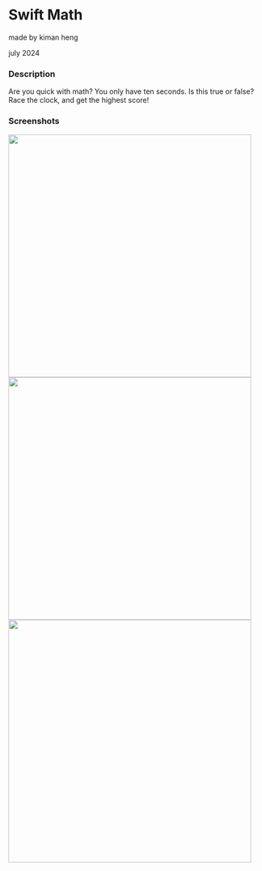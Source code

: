 <h1>Swift Math</h1>
<p>made by kiman heng</p>
<p>july 2024</p>
<h3>Description</h3>
<p>Are you quick with math? You only have ten seconds. Is this true or false? Race the clock, and get the highest score!</p>
<h3>Screenshots</h3>
                       
<img src="https://github.com/kimanheng/swift-math/assets/174684364/bd9368e1-1ab9-4b43-9b42-485726fa928c" width="480px">
<img src="https://github.com/kimanheng/swift-math/assets/174684364/db5bc8f4-b1a5-4abf-977a-637c8bfef65a" width="480px">
<img src="https://github.com/kimanheng/swift-math/assets/174684364/2a0923e7-d8e7-4293-b493-970e91d02d6c" width="480px">
